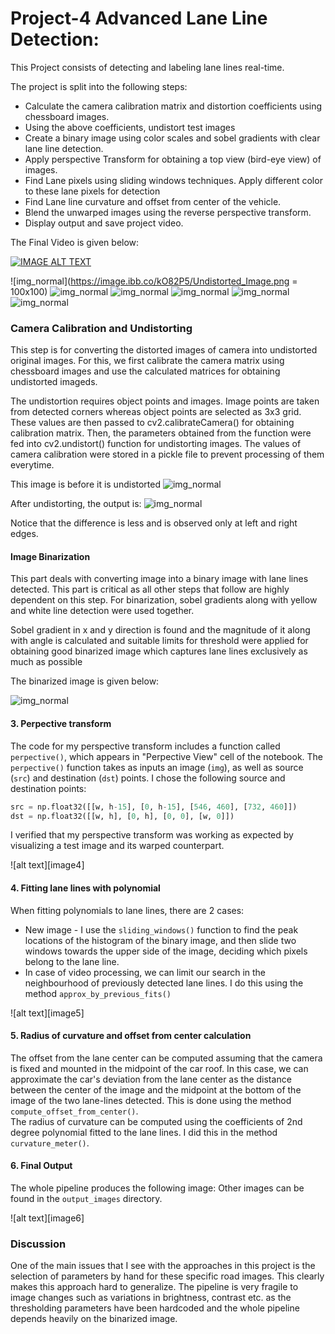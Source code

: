 # Project-4 Advanced Lane Line Detection:

This Project consists of detecting and labeling lane lines real-time.

The project is split into the following steps:

* Calculate the camera calibration matrix and distortion coefficients using chessboard images.
* Using the above coefficients, undistort test images
* Create a binary image using color scales and sobel gradients with clear lane line detection.
* Apply perspective Transform for obtaining a top view (bird-eye view) of images.
* Find Lane pixels using sliding windows techniques. Apply different color to these lane pixels for detection
* Find Lane line curvature and offset from center of the vehicle.
* Blend the unwarped images using the reverse perspective transform.
* Display output and save project video.

The Final Video is given below:

[![IMAGE ALT TEXT](http://img.youtube.com/vi/k3ullb36rHM/0.jpg)](https://youtu.be/k3ullb36rHM)  


![img_normal](https://image.ibb.co/kO82P5/Undistorted_Image.png = 100x100)
![img_normal](https://image.ibb.co/mt0hP5/after_persp.png)
![img_normal](https://image.ibb.co/jiRYWk/before_persp.png)
![img_normal](https://image.ibb.co/kBd2P5/binarize.png)
![img_normal](https://image.ibb.co/cw7kcQ/output_7.png)
![img_normal](https://image.ibb.co/bMc7rk/sliding.png)

### Camera Calibration and Undistorting

This step is for converting the distorted images of camera into undistorted original images. For this, we first calibrate the camera matrix using chessboard images and use the calculated matrices for obtaining undistorted imageds.

The undistortion requires object points and images. Image points are taken from detected corners whereas object points are selected as 3x3 grid. These values are then passed to cv2.calibrateCamera() for obtaining calibration matrix. Then, the parameters obtained from the function were fed into cv2.undistort() function for undistorting images. The values of camera calibration were stored in a pickle file to prevent processing of them everytime.

This image is before it is undistorted
![img_normal](https://image.ibb.co/jiRYWk/before_persp.png)

After undistorting, the output is:
![img_normal](https://image.ibb.co/kO82P5/Undistorted_Image.png)

Notice that the difference is less and is observed only at left and right edges.

#### Image Binarization

This part deals with converting image into a binary image with lane lines detected. This part is critical as all other steps that follow are highly dependent on this step. For binarization, sobel gradients along with yellow and white line detection were used together.

Sobel gradient in x and y direction is found and the magnitude of it along with angle is calculated and suitable limits for threshold were applied for obtaining good binarized image which captures lane lines exclusively as much as possible

The binarized image is given below:

![img_normal](https://image.ibb.co/kBd2P5/binarize.png)

#### 3. Perpective transform

The code for my perspective transform includes a function called `perpective()`, which appears in "Perpective View" cell of the notebook.  The `perpective()` function takes as inputs an image (`img`), as well as source (`src`) and destination (`dst`) points.  I chose the following source and destination points:

```python
src = np.float32([[w, h-15], [0, h-15], [546, 460], [732, 460]])
dst = np.float32([[w, h], [0, h], [0, 0], [w, 0]])
```


I verified that my perspective transform was working as expected by visualizing a test image and its warped counterpart.

![alt text][image4]

#### 4. Fitting lane lines with polynomial

When fitting polynomials to lane lines, there are 2 cases:
- New image - I use the `sliding_windows()` function to find the peak locations of the histogram of the binary image, and then slide two windows towards the upper side of the image, deciding which pixels belong to the lane line.
- In case of video processing, we can limit our search in the neighbourhood of previously detected lane lines. I do this using the method `approx_by_previous_fits()`

![alt text][image5]

#### 5. Radius of curvature and offset from center calculation

The offset from the lane center can be computed assuming that the camera is fixed and mounted in the midpoint of the car roof. In this case, we can approximate the car's deviation from the lane center as the distance between the center of the image and the midpoint at the bottom of the image of the two lane-lines detected. This is done using the method `compute_offset_from_center()`.  
The radius of curvature can be computed using the coefficients of 2nd degree polynomial fitted to the lane lines. I did this in the method `curvature_meter()`.

#### 6. Final Output

The whole pipeline produces the following image:
Other images can be found in the `output_images` directory.  

![alt text][image6]


### Discussion
One of the main issues that I see with the approaches in this project is the selection of parameters by hand for these specific road images. This clearly makes this approach hard to generalize. The pipeline is very fragile to image changes such as variations in brightness, contrast etc. as the thresholding parameters have been hardcoded and the whole pipeline depends heavily on the binarized image.  
